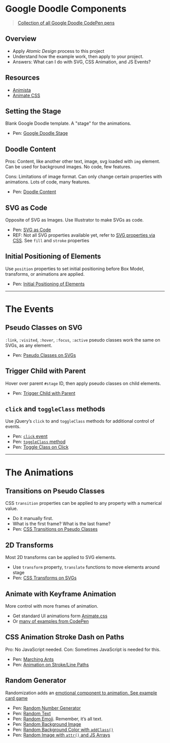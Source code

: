 # Google Doodle Components

> [Collection of all Google Doodle CodePen pens][1]

## Overview
* Apply _Atomic Design_ process to this project
* Understand how the example work, then apply to your project.
* Answers: What can I do with SVG, CSS Animation, and JS Events? 

## Resources
* [Animista](http://animista.net/)
* [Animate CSS](https://daneden.github.io/animate.css/)

## Setting the Stage
Blank Google Doodle template. A "stage" for the animations. 

* Pen: [Google Doodle Stage][2]

## Doodle Content
Pros: Content, like another other text, image, svg loaded with `img` element. Can be used for background images. No code, few features.

Cons: Limitations of image format. Can only change certain properties with animations. Lots of code, many features.  

* Pen: [Doodle Content][3]

## SVG as Code
Opposite of SVG as Images. Use Illustrator to make SVGs as code. 

* Pen: [SVG as Code][4]
* REF: Not all SVG properties available yet, refer to [SVG properties via CSS][5]. See `fill` and `stroke` properties

## Initial Positioning of Elements
Use `position` properties to set initial positioning before Box Model, transforms, or animations are applied.  

* Pen: [Initial Positioning of Elements][6]

---- 
# The Events

## Pseudo Classes on SVG
`:link`, `:visited`, `:hover`, `:focus`, `:active` pseudo classes work the same on SVGs, as any element. 

* Pen: [Pseudo Classes on SVGs][7]

## Trigger Child with Parent
Hover over parent `#stage` ID, then apply pseudo classes on child elements. 

* Pen: [Trigger Child with Parent][8]

## `click` and `toggleClass` methods
Use jQuery’s `click` to and `toggleClass` methods for additional control of events. 

* Pen: [`click` event]()
* Pen: [`toggleClass` method]()
* Pen: [Toggle Class on Click]()

---- 
# The Animations

## Transitions on Pseudo Classes
CSS `transition` properties can be applied to any property with a numerical value. 

* Do it manually first. 
* What is the first frame? What is the last frame? 
* Pen: [CSS Transitions on Pseudo Classes][12]

## 2D Transforms
Most 2D transforms can be applied to SVG elements. 

* Use `transform` property, `translate` functions to move elements around stage
* Pen: [CSS Transforms on SVGs][13]

## Animate with Keyframe Animation 
More control with more frames of animation. 

 * Get standard UI animations form [Animate.css][14]
* Or [many of examples from CodePen][15]

## CSS Animation Stroke Dash on Paths
Pro: No JavaScript needed. Con: Sometimes JavaScript is needed for this. 

* Pen: [Marching Ants][16]
* Pen: [Animation on Stroke/Line Paths][17]

## Random Generator
Randomization adds an [emotional component to animation. See example card game][18] 

* Pen: [Random Number Generator][19]
* Pen: [Random Text][20]
* Pen: [Random Emoji][21]. Remember, it’s all text.
* Pen: [Random Background Image][22]
* Pen: [Random Background Color with `addClass()`][23]
* Pen: [Random Image with `attr()` and JS Arrays][24]





[1]:	http://codepen.io/collection/Xgwdmx/
[2]:	http://codepen.io/manikoth/pen/evpozv
[3]:	http://codepen.io/manikoth/pen/yMYrVa
[4]:	http://codepen.io/manikoth/pen/EWVJNw
[5]:	http://www.opera.com/docs/specs/presto25/svg/cssproperties/
[6]:	http://codepen.io/manikoth/pen/MpaxMy
[7]:	http://codepen.io/manikoth/pen/yMYrvM
[8]:	http://codepen.io/manikoth/pen/mWegGN
[12]:	http://codepen.io/manikoth/pen/PpPgXq
[13]:	http://codepen.io/manikoth/pen/MpKyLz
[14]:	https://daneden.github.io/animate.css/
[15]:	http://codepen.io/search/pens?q=animation&limit=all&type=type-pens
[16]:	https://codepen.io/manikoth/pen/mvgrVd?editors=1100
[17]:	https://codepen.io/manikoth/pen/BYrEZX
[18]:	https://codepen.io/manikoth/pen/mtGCD?editors=1010
[19]:	https://codepen.io/manikoth/pen/eZjzgB?editors=0110
[20]:	https://codepen.io/manikoth/pen/GZXYzM
[21]:	https://codepen.io/manikoth/pen/reRMgx
[22]:	https://codepen.io/manikoth/pen/QGKjwx
[23]:	https://codepen.io/manikoth/pen/xZmrqz?editors=0110
[24]:	https://codepen.io/manikoth/pen/LvwFa?editors=1010
